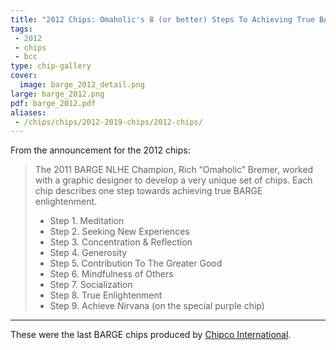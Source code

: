 ```yaml
---
title: "2012 Chips: Omaholic's 8 (or better) Steps To Achieving True BARGE Enlightenment"
tags:
 - 2012
 - chips
 - bcc
type: chip-gallery
cover:
  image: barge_2012_detail.png
large: barge_2012.png
pdf: barge_2012.pdf
aliases:
 - /chips/chips/2012-2019-chips/2012-chips/
---
```


From the announcement for the 2012 chips:

> The 2011 BARGE NLHE Champion, Rich &#8220;Omaholic&#8221; Bremer, worked with a graphic designer to develop a very unique set of chips. Each chip describes one step towards achieving true BARGE enlightenment.
>
> * Step 1. Meditation
> * Step 2. Seeking New Experiences
> * Step 3. Concentration &amp; Reflection
> * Step 4. Generosity
> * Step 5. Contribution To The Greater Good
> * Step 6. Mindfulness of Others
> * Step 7. Socialization
> * Step 8. True Enlightenment
> * Step 9. Achieve Nirvana (on the special purple chip)

---

These were the last BARGE chips produced by [Chipco
International](https://www.pressherald.com/2015/05/29/president-of-closed-falmouth-poker-chip-company-sentenced-for-tax-evasion/).
